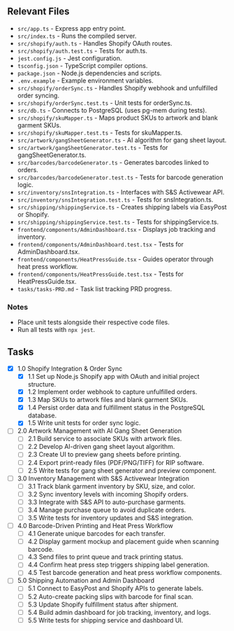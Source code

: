 ## Relevant Files
- `src/app.ts` - Express app entry point.
- `src/index.ts` - Runs the compiled server.
- `src/shopify/auth.ts` - Handles Shopify OAuth routes.
- `src/shopify/auth.test.ts` - Tests for auth.ts.
- `jest.config.js` - Jest configuration.
- `tsconfig.json` - TypeScript compiler options.
- `package.json` - Node.js dependencies and scripts.
- `.env.example` - Example environment variables.
- `src/shopify/orderSync.ts` - Handles Shopify webhook and unfulfilled order syncing.
- `src/shopify/orderSync.test.ts` - Unit tests for orderSync.ts.
- `src/db.ts` - Connects to PostgreSQL (uses pg-mem during tests).
- `src/shopify/skuMapper.ts` - Maps product SKUs to artwork and blank garment SKUs.
- `src/shopify/skuMapper.test.ts` - Tests for skuMapper.ts.
- `src/artwork/gangSheetGenerator.ts` - AI algorithm for gang sheet layout.
- `src/artwork/gangSheetGenerator.test.ts` - Tests for gangSheetGenerator.ts.
- `src/barcodes/barcodeGenerator.ts` - Generates barcodes linked to orders.
- `src/barcodes/barcodeGenerator.test.ts` - Tests for barcode generation logic.
- `src/inventory/snsIntegration.ts` - Interfaces with S&S Activewear API.
- `src/inventory/snsIntegration.test.ts` - Tests for snsIntegration.ts.
- `src/shipping/shippingService.ts` - Creates shipping labels via EasyPost or Shopify.
- `src/shipping/shippingService.test.ts` - Tests for shippingService.ts.
- `frontend/components/AdminDashboard.tsx` - Displays job tracking and inventory.
- `frontend/components/AdminDashboard.test.tsx` - Tests for AdminDashboard.tsx.
- `frontend/components/HeatPressGuide.tsx` - Guides operator through heat press workflow.
- `frontend/components/HeatPressGuide.test.tsx` - Tests for HeatPressGuide.tsx.
- `tasks/tasks-PRD.md` - Task list tracking PRD progress.

### Notes
- Place unit tests alongside their respective code files.
- Run all tests with `npx jest`.

## Tasks
- [x] 1.0 Shopify Integration & Order Sync
  - [x] 1.1 Set up Node.js Shopify app with OAuth and initial project structure.
  - [x] 1.2 Implement order webhook to capture unfulfilled orders.
  - [x] 1.3 Map SKUs to artwork files and blank garment SKUs.
  - [x] 1.4 Persist order data and fulfillment status in the PostgreSQL database.
  - [x] 1.5 Write unit tests for order sync logic.
- [ ] 2.0 Artwork Management with AI Gang Sheet Generation
  - [ ] 2.1 Build service to associate SKUs with artwork files.
  - [ ] 2.2 Develop AI-driven gang sheet layout algorithm.
  - [ ] 2.3 Create UI to preview gang sheets before printing.
  - [ ] 2.4 Export print-ready files (PDF/PNG/TIFF) for RIP software.
  - [ ] 2.5 Write tests for gang sheet generator and preview component.
- [ ] 3.0 Inventory Management with S&S Activewear Integration
  - [ ] 3.1 Track blank garment inventory by SKU, size, and color.
  - [ ] 3.2 Sync inventory levels with incoming Shopify orders.
  - [ ] 3.3 Integrate with S&S API to auto-purchase garments.
  - [ ] 3.4 Manage purchase queue to avoid duplicate orders.
  - [ ] 3.5 Write tests for inventory updates and S&S integration.
- [ ] 4.0 Barcode-Driven Printing and Heat Press Workflow
  - [ ] 4.1 Generate unique barcodes for each transfer.
  - [ ] 4.2 Display garment mockup and placement guide when scanning barcode.
  - [ ] 4.3 Send files to print queue and track printing status.
  - [ ] 4.4 Confirm heat press step triggers shipping label generation.
  - [ ] 4.5 Test barcode generation and heat press workflow components.
- [ ] 5.0 Shipping Automation and Admin Dashboard
  - [ ] 5.1 Connect to EasyPost and Shopify APIs to generate labels.
  - [ ] 5.2 Auto-create packing slips with barcode for final scan.
  - [ ] 5.3 Update Shopify fulfillment status after shipment.
  - [ ] 5.4 Build admin dashboard for job tracking, inventory, and logs.
  - [ ] 5.5 Write tests for shipping service and dashboard UI.
